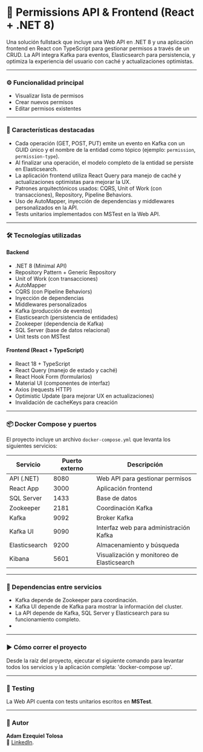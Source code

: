 # 🔐 Permissions API & Frontend (React + .NET 8)

Una solución fullstack que incluye una Web API en .NET 8 y una aplicación frontend en React con TypeScript para gestionar permisos a través de un CRUD.
La API integra Kafka para eventos, Elasticsearch para persistencia, y optimiza la experiencia del usuario con caché y actualizaciones optimistas.


---


### ⚙️ Funcionalidad principal

- Visualizar lista de permisos  
- Crear nuevos permisos  
- Editar permisos existentes  


---


### 🚀 Características destacadas

- Cada operación (GET, POST, PUT) emite un evento en Kafka con un GUID único y el nombre de la entidad como tópico (ejemplo: `permission`, `permission-type`).  
- Al finalizar una operación, el modelo completo de la entidad se persiste en Elasticsearch.  
- La aplicación frontend utiliza React Query para manejo de caché y actualizaciones optimistas para mejorar la UX.  
- Patrones arquitectónicos usados: CQRS, Unit of Work (con transacciones), Repository, Pipeline Behaviors.  
- Uso de AutoMapper, inyección de dependencias y middlewares personalizados en la API.  
- Tests unitarios implementados con MSTest en la Web API.


---


### 🛠️ Tecnologías utilizadas

#### Backend
- .NET 8 (Minimal API)
- Repository Pattern + Generic Repository
- Unit of Work (con transacciones)
- AutoMapper
- CQRS (con Pipeline Behaviors)
- Inyección de dependencias
- Middlewares personalizados
- Kafka (producción de eventos)
- Elasticsearch (persistencia de entidades)
- Zookeeper (dependencia de Kafka)
- SQL Server (base de datos relacional)
- Unit tests con MSTest

#### Frontend (React + TypeScript)
- React 18 + TypeScript
- React Query (manejo de estado y caché)
- React Hook Form (formularios)
- Material UI (componentes de interfaz)
- Axios (requests HTTP)
- Optimistic Update (para mejorar UX en actualizaciones)
- Invalidación de cacheKeys para creación
  

---


### 📦 Docker Compose y puertos

El proyecto incluye un archivo `docker-compose.yml` que levanta los siguientes servicios:

| Servicio       | Puerto externo | Descripción                         |
|----------------|----------------|-----------------------------------|
| API (.NET)     | 8080           | Web API para gestionar permisos   |
| React App      | 3000           | Aplicación frontend                |
| SQL Server     | 1433           | Base de datos                     |
| Zookeeper      | 2181           | Coordinación Kafka                |
| Kafka          | 9092           | Broker Kafka                     |
| Kafka UI       | 9090           | Interfaz web para administración Kafka |
| Elasticsearch  | 9200           | Almacenamiento y búsqueda         |
| Kibana         | 5601           | Visualización y monitoreo de Elasticsearch |


---


### 🔗 Dependencias entre servicios

- Kafka depende de Zookeeper para coordinación.  
- Kafka UI depende de Kafka para mostrar la información del cluster.  
- La API depende de Kafka, SQL Server y Elasticsearch para su funcionamiento completo.
- 

---


### ▶️ Cómo correr el proyecto

Desde la raíz del proyecto, ejecutar el siguiente comando para levantar todos los servicios y la aplicación completa: 'docker-compose up'.


---


### 🧪 Testing

La Web API cuenta con tests unitarios escritos en **MSTest**.


---


### 👤 Autor

**Adam Ezequiel Tolosa**  
📧 [LinkedIn](https://www.linkedin.com/in/adam-ezequiel-tolosa/).
